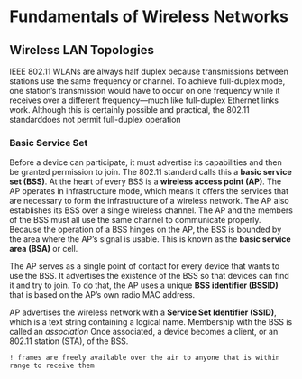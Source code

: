 # Fundamentals of Wireless Networks
## Wireless LAN Topologies
IEEE 802.11 WLANs are always half duplex because transmissions between stations use the same frequency or channel.  To achieve full-duplex mode, one station’s transmission would have to occur on one frequency while it receives over a different frequency—much like full-duplex Ethernet links work. Although this is certainly possible and practical, the 802.11 standarddoes not permit full-duplex operation

### Basic Service Set
Before a device can participate, it must advertise its capabilities and then be granted permission to join. The 802.11 standard calls this a <b>basic service set (BSS)</b>. At the heart of every BSS is a <b>wireless access point (AP)</b>. The AP operates in infrastructure mode, which means it offers the services that are necessary to form the infrastructure of a wireless network. The AP also establishes its BSS over a single wireless channel. The AP and the members of the BSS must all use the same channel to communicate properly.
Because the operation of a BSS hinges on the AP, the BSS is bounded by the area where the AP’s signal is usable. This is known as the <b>basic service area (BSA)</b> or cell.

The AP serves as a single point of contact for every device that wants to use the BSS. It advertises the existence of the BSS so that devices can find it and try to join. To do that, the AP uses a unique <b>BSS identifier (BSSID)</b> that is based on the AP’s own radio MAC address.

AP advertises the wireless network with a <b>Service Set Identifier (SSID)</b>, which is a text string containing a logical name.
Membership with the BSS is called an <i>association</i> Once associated, a device becomes a client, or an 802.11 station (STA), of the BSS.

    ! frames are freely available over the air to anyone that is within range to receive them